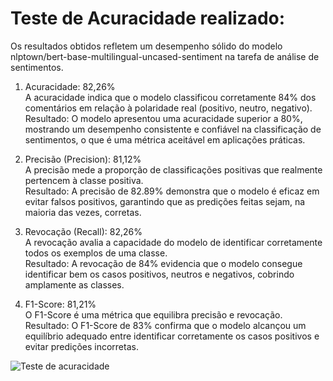 # Teste de Acuracidade realizado:


Os resultados obtidos refletem um desempenho sólido do modelo nlptown/bert-base-multilingual-uncased-sentiment na tarefa de análise de sentimentos.

1. Acuracidade: 82,26%  
A acuracidade indica que o modelo classificou corretamente 84% dos comentários em relação à polaridade real (positivo, neutro, negativo).  
Resultado: O modelo apresentou uma acuracidade superior a 80%, mostrando um desempenho consistente e confiável na classificação de sentimentos, o que é uma métrica aceitável em aplicações práticas.    

2. Precisão (Precision): 81,12%  
A precisão mede a proporção de classificações positivas que realmente pertencem à classe positiva.  
Resultado: A precisão de 82.89% demonstra que o modelo é eficaz em evitar falsos positivos, garantindo que as predições feitas sejam, na maioria das vezes, corretas.  

3. Revocação (Recall): 82,26%  
A revocação avalia a capacidade do modelo de identificar corretamente todos os exemplos de uma classe.  
Resultado: A revocação de 84% evidencia que o modelo consegue identificar bem os casos positivos, neutros e negativos, cobrindo amplamente as classes.

4. F1-Score: 81,21%  
O F1-Score é uma métrica que equilibra precisão e revocação.  
Resultado: O F1-Score de 83% confirma que o modelo alcançou um equilíbrio adequado entre identificar corretamente os casos positivos e evitar predições incorretas.  

![Teste de acuracidade](https://github.com/user-attachments/assets/785a5596-efee-4080-9eb2-3e89c6dabebb)
